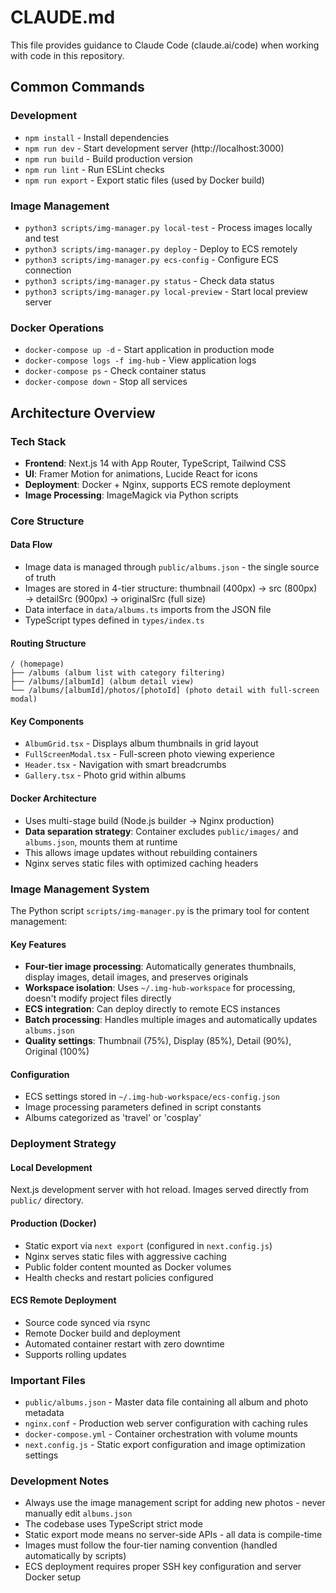 # CLAUDE.md

This file provides guidance to Claude Code (claude.ai/code) when working with code in this repository.

## Common Commands

### Development
- `npm install` - Install dependencies
- `npm run dev` - Start development server (http://localhost:3000)
- `npm run build` - Build production version
- `npm run lint` - Run ESLint checks
- `npm run export` - Export static files (used by Docker build)

### Image Management
- `python3 scripts/img-manager.py local-test` - Process images locally and test
- `python3 scripts/img-manager.py deploy` - Deploy to ECS remotely
- `python3 scripts/img-manager.py ecs-config` - Configure ECS connection
- `python3 scripts/img-manager.py status` - Check data status
- `python3 scripts/img-manager.py local-preview` - Start local preview server

### Docker Operations
- `docker-compose up -d` - Start application in production mode
- `docker-compose logs -f img-hub` - View application logs
- `docker-compose ps` - Check container status
- `docker-compose down` - Stop all services

## Architecture Overview

### Tech Stack
- **Frontend**: Next.js 14 with App Router, TypeScript, Tailwind CSS
- **UI**: Framer Motion for animations, Lucide React for icons
- **Deployment**: Docker + Nginx, supports ECS remote deployment
- **Image Processing**: ImageMagick via Python scripts

### Core Structure

#### Data Flow
- Image data is managed through `public/albums.json` - the single source of truth
- Images are stored in 4-tier structure: thumbnail (400px) → src (800px) → detailSrc (900px) → originalSrc (full size)
- Data interface in `data/albums.ts` imports from the JSON file
- TypeScript types defined in `types/index.ts`

#### Routing Structure
```
/ (homepage)
├── /albums (album list with category filtering)
├── /albums/[albumId] (album detail view)
└── /albums/[albumId]/photos/[photoId] (photo detail with full-screen modal)
```

#### Key Components
- `AlbumGrid.tsx` - Displays album thumbnails in grid layout
- `FullScreenModal.tsx` - Full-screen photo viewing experience
- `Header.tsx` - Navigation with smart breadcrumbs
- `Gallery.tsx` - Photo grid within albums

#### Docker Architecture
- Uses multi-stage build (Node.js builder → Nginx production)
- **Data separation strategy**: Container excludes `public/images/` and `albums.json`, mounts them at runtime
- This allows image updates without rebuilding containers
- Nginx serves static files with optimized caching headers

### Image Management System

The Python script `scripts/img-manager.py` is the primary tool for content management:

#### Key Features
- **Four-tier image processing**: Automatically generates thumbnails, display images, detail images, and preserves originals
- **Workspace isolation**: Uses `~/.img-hub-workspace` for processing, doesn't modify project files directly
- **ECS integration**: Can deploy directly to remote ECS instances
- **Batch processing**: Handles multiple images and automatically updates `albums.json`
- **Quality settings**: Thumbnail (75%), Display (85%), Detail (90%), Original (100%)

#### Configuration
- ECS settings stored in `~/.img-hub-workspace/ecs-config.json`
- Image processing parameters defined in script constants
- Albums categorized as 'travel' or 'cosplay'

### Deployment Strategy

#### Local Development
Next.js development server with hot reload. Images served directly from `public/` directory.

#### Production (Docker)
- Static export via `next export` (configured in `next.config.js`)
- Nginx serves static files with aggressive caching
- Public folder content mounted as Docker volumes
- Health checks and restart policies configured

#### ECS Remote Deployment
- Source code synced via rsync
- Remote Docker build and deployment
- Automated container restart with zero downtime
- Supports rolling updates

### Important Files

- `public/albums.json` - Master data file containing all album and photo metadata
- `nginx.conf` - Production web server configuration with caching rules
- `docker-compose.yml` - Container orchestration with volume mounts
- `next.config.js` - Static export configuration and image optimization settings

### Development Notes

- Always use the image management script for adding new photos - never manually edit `albums.json`
- The codebase uses TypeScript strict mode
- Static export mode means no server-side APIs - all data is compile-time
- Images must follow the four-tier naming convention (handled automatically by scripts)
- ECS deployment requires proper SSH key configuration and server Docker setup